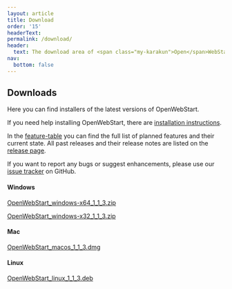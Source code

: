 ```yaml
---
layout: article
title: Download
order: '15'
headerText:
permalink: /download/
header:
  text: The download area of <span class="my-karakun">Open</span>WebStart
nav:
  bottom: false
---
```


## Downloads
Here you can find installers of the latest versions of <span class="text-highlight">Open<span>WebStart</span></span>.

If you need help installing <span class="text-highlight">Open<span>WebStart</span></span>, there are [installation instructions](/installation).


In the [feature-table](/feature-table) you can find the full list of planned features and their current state.
All past releases and their release notes are listed on the [release page](https://github.com/karakun/OpenWebStart/releases).

If you want to report any bugs or suggest enhancements, please use our [issue tracker](https://github.com/karakun/OpenWebStart/issues) on GitHub.

#### Windows
[OpenWebStart_windows-x64_1_1_3.zip](https://github.com/karakun/OpenWebStart/releases/download/v1.1.3/OpenWebStart_windows-x64_1_1_3.zip)

[OpenWebStart_windows-x32_1_1_3.zip](https://github.com/karakun/OpenWebStart/releases/download/v1.1.3/OpenWebStart_windows-x32_1_1_3.zip)

#### Mac
[OpenWebStart_macos_1_1_3.dmg](https://github.com/karakun/OpenWebStart/releases/download/v1.1.3/OpenWebStart_macos_1_1_3.dmg)

#### Linux
[OpenWebStart_linux_1_1_3.deb](https://github.com/karakun/OpenWebStart/releases/download/v1.1.3/OpenWebStart_linux_1_1_3.deb)
